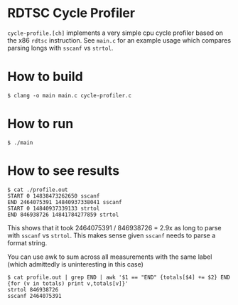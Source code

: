 # RDTSC Cycle Profiler

`cycle-profile.[ch]` implements a very simple cpu cycle profiler based
on the x86 `rdtsc` instruction.  See `main.c` for an example usage which compares
parsing longs with `sscanf` vs `strtol`.

# How to build

    $ clang -o main main.c cycle-profiler.c

# How to run

    $ ./main

# How to see results

    $ cat ./profile.out
    START 0 14838473262650 sscanf
    END 2464075391 14840937338041 sscanf
    START 0 14840937339133 strtol
    END 846938726 14841784277859 strtol

This shows that it took 2464075391 / 846938726 = 2.9x as long to parse with `sscanf` vs `strtol`.
This makes sense given `sscanf` needs to parse a format string.

You can use awk to sum across all measurements with the same label (which admittedly is uninteresting
in this case)

    $ cat profile.out | grep END | awk '$1 == "END" {totals[$4] += $2} END {for (v in totals) print v,totals[v]}'
    strtol 846938726
    sscanf 2464075391



